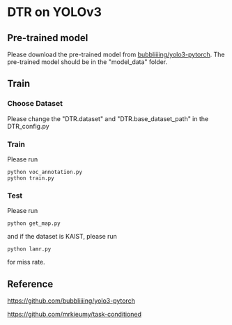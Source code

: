 # DTR on YOLOv3

## Pre-trained model

Please download the pre-trained model from [bubbliiiing/yolo3-pytorch](https://github.com/bubbliiiing/yolo3-pytorch). The pre-trained model should be in the "model_data" folder.

## Train
### Choose Dataset

Please change the "DTR.dataset" and "DTR.base_dataset_path" in the DTR_config.py

### Train

Please run

```
python voc_annotation.py
python train.py
```

### Test

Please run 

```
python get_map.py
```
and if the dataset is KAIST, please run

```
python lamr.py
```
for miss rate.

## Reference
https://github.com/bubbliiiing/yolo3-pytorch

https://github.com/mrkieumy/task-conditioned
